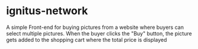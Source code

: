 # ignitus-network
A simple Front-end for buying pictures from a website where buyers can select multiple pictures.
 When the buyer clicks the "Buy" button, the picture gets added to the shopping cart where the total price is displayed
